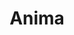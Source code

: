 ---
blog: https://animaapp.com/blog
codehost: https://github.com/AnimaApp
facebook: https://facebook.com/animaapp
instagram: https://instagram.com/animaapp
linkedin: https://linkedin.com/company/anima-app
logohandle: animaapp
sort: animaapp
title: Anima
twitter: https://x.com/animaapp
website: https://www.animaapp.com/
youtube: https://youtube.com/c/animaapp
---
